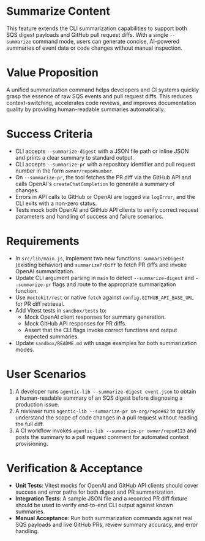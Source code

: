 # Summarize Content

This feature extends the CLI summarization capabilities to support both SQS digest payloads and GitHub pull request diffs. With a single `--summarize` command mode, users can generate concise, AI-powered summaries of event data or code changes without manual inspection.

# Value Proposition

A unified summarization command helps developers and CI systems quickly grasp the essence of raw SQS events and pull request diffs. This reduces context-switching, accelerates code reviews, and improves documentation quality by providing human-readable summaries automatically.

# Success Criteria

- CLI accepts `--summarize-digest` with a JSON file path or inline JSON and prints a clear summary to standard output.
- CLI accepts `--summarize-pr` with a repository identifier and pull request number in the form `owner/repo#number`.
- On `--summarize-pr`, the tool fetches the PR diff via the GitHub API and calls OpenAI's `createChatCompletion` to generate a summary of changes.
- Errors in API calls to GitHub or OpenAI are logged via `logError`, and the CLI exits with a non-zero status.
- Tests mock both OpenAI and GitHub API clients to verify correct request parameters and handling of success and failure scenarios.

# Requirements

- In `src/lib/main.js`, implement two new functions: `summarizeDigest` (existing behavior) and `summarizePrDiff` to fetch PR diffs and invoke OpenAI summarization.
- Update CLI argument parsing in `main` to detect `--summarize-digest` and `--summarize-pr` flags and route to the appropriate summarization function.
- Use `@octokit/rest` or native `fetch` against `config.GITHUB_API_BASE_URL` for PR diff retrieval.
- Add Vitest tests in `sandbox/tests` to:
  - Mock OpenAI client responses for summary generation.
  - Mock GitHub API responses for PR diffs.
  - Assert that the CLI flags invoke correct functions and output expected summaries.
- Update `sandbox/README.md` with usage examples for both summarization modes.

# User Scenarios

1. A developer runs `agentic-lib --summarize-digest event.json` to obtain a human-readable summary of an SQS digest before diagnosing a production issue.
2. A reviewer runs `agentic-lib --summarize-pr xn-org/repo#42` to quickly understand the scope of code changes in a pull request without reading the full diff.
3. A CI workflow invokes `agentic-lib --summarize-pr owner/repo#123` and posts the summary to a pull request comment for automated context provisioning.

# Verification & Acceptance

- **Unit Tests**: Vitest mocks for OpenAI and GitHub API clients should cover success and error paths for both digest and PR summarization.
- **Integration Tests**: A sample JSON file and a recorded PR diff fixture should be used to verify end-to-end CLI output against known summaries.
- **Manual Acceptance**: Run both summarization commands against real SQS payloads and live GitHub PRs, review summary accuracy, and error handling.